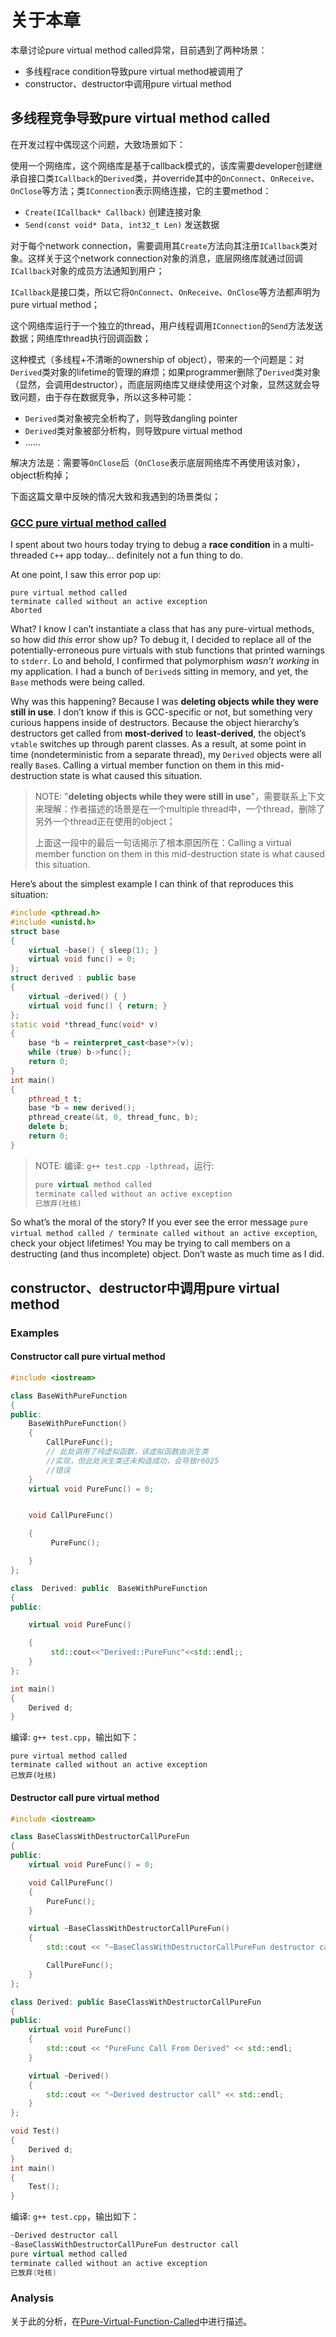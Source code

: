 # 关于本章

本章讨论pure virtual method called异常，目前遇到了两种场景：

- 多线程race condition导致pure virtual method被调用了
- constructor、destructor中调用pure virtual method

## 多线程竞争导致pure virtual method called

在开发过程中偶现这个问题，大致场景如下：

使用一个网络库，这个网络库是基于callback模式的，该库需要developer创建继承自接口类`ICallback`的`Derived`类，并override其中的`OnConnect`、`OnReceive`、`OnClose`等方法；类`IConnection`表示网络连接，它的主要method：

- `Create(ICallback* Callback)` 创建连接对象
- `Send(const void* Data, int32_t Len)` 发送数据

对于每个network connection，需要调用其`Create`方法向其注册`ICallback`类对象。这样关于这个network connection对象的消息，底层网络库就通过回调`ICallback`对象的成员方法通知到用户；

`ICallback`是接口类，所以它将`OnConnect`、`OnReceive`、`OnClose`等方法都声明为pure virtual method；

这个网络库运行于一个独立的thread，用户线程调用`IConnection`的`Send`方法发送数据；网络库thread执行回调函数；

这种模式（多线程+不清晰的ownership of object），带来的一个问题是：对`Derived`类对象的lifetime的管理的麻烦；如果programmer删除了`Derived`类对象（显然，会调用destructor），而底层网络库又继续使用这个对象，显然这就会导致问题，由于存在数据竞争，所以这多种可能：

- `Derived`类对象被完全析构了，则导致dangling pointer
- `Derived`类对象被部分析构，则导致pure virtual method
- ......



解决方法是：需要等`OnClose`后（`OnClose`表示底层网络库不再使用该对象），object析构掉；

下面这篇文章中反映的情况大致和我遇到的场景类似；

### [GCC pure virtual method called](https://tombarta.wordpress.com/2008/07/10/gcc-pure-virtual-method-called/)

I spent about two hours today trying to debug a **race condition** in a multi-threaded `C++` app today… definitely not a fun thing to do. 



At one point, I saw this error pop up:

```
pure virtual method called
terminate called without an active exception
Aborted
```

What? I know I can’t instantiate a class that has any pure-virtual methods, so how did *this* error show up? To debug it, I decided to replace all of the potentially-erroneous pure virtuals with stub functions that printed warnings to `stderr`. Lo and behold, I confirmed that polymorphism *wasn’t working* in my application. I had a bunch of `Derived`s sitting in memory, and yet, the `Base` methods were being called.

Why was this happening? Because I was **deleting objects while they were still in use**. I don’t know if this is GCC-specific or not, but something very curious happens inside of destructors. Because the object hierarchy’s destructors get called from **most-derived** to **least-derived**, the object’s `vtable` switches up through parent classes. As a result, at some point in time (nondeterministic from a separate thread), my `Derived` objects were all really `Base`s. Calling a virtual member function on them in this mid-destruction state is what caused this situation.

> NOTE:  "**deleting objects while they were still in use**"，需要联系上下文来理解：作者描述的场景是在一个multiple thread中，一个thread，删除了另外一个thread正在使用的object；
>
> 上面这一段中的最后一句话揭示了根本原因所在：Calling a virtual member function on them in this mid-destruction state is what caused this situation.

Here’s about the simplest example I can think of that reproduces this situation:

```c++
#include <pthread.h>
#include <unistd.h>
struct base
{
    virtual ~base() { sleep(1); }
    virtual void func() = 0;
};
struct derived : public base
{
    virtual ~derived() { }
    virtual void func() { return; }
};
static void *thread_func(void* v)
{
    base *b = reinterpret_cast<base*>(v);
    while (true) b->func();
    return 0;
}
int main()
{
    pthread_t t;
    base *b = new derived();
    pthread_create(&t, 0, thread_func, b);
    delete b;
    return 0;
}
```



> NOTE: 编译: `g++ test.cpp -lpthread`，运行:
>
> ```c++
> pure virtual method called
> terminate called without an active exception
> 已放弃(吐核)
> ```
>
> 



So what’s the moral of the story? If you ever see the error message `pure virtual method called / terminate called without an active exception`, check your object lifetimes! You may be trying to call members on a destructing (and thus incomplete) object. Don’t waste as much time as I did.



## constructor、destructor中调用pure virtual method

### Examples

#### Constructor call pure virtual method

```c++
#include <iostream>

class BaseWithPureFunction
{
public:
	BaseWithPureFunction()
	{
		CallPureFunc();
		// 此处调用了纯虚拟函数，该虚拟函数由派生类
		//实现，但此处派生类还未构造成功，会导致r6025
		//错误
	}
	virtual void PureFunc() = 0;


	void CallPureFunc()

	{
		 PureFunc();

	}
};

class  Derived: public  BaseWithPureFunction
{
public:

	virtual void PureFunc()

	{
		 std::cout<<"Derived::PureFunc"<<std::endl;;
	}
};

int main()
{
	Derived d;
}

```

编译: `g++ test.cpp`，输出如下：

```
pure virtual method called
terminate called without an active exception
已放弃(吐核)
```



#### Destructor call pure virtual method

```c++
#include <iostream>

class BaseClassWithDestructorCallPureFun
{
public:
	virtual void PureFunc() = 0;

	void CallPureFunc()
	{
		PureFunc();
	}

	virtual ~BaseClassWithDestructorCallPureFun()
	{
		std::cout << "~BaseClassWithDestructorCallPureFun destructor call" << std::endl;

		CallPureFunc();
	}
};

class Derived: public BaseClassWithDestructorCallPureFun
{
public:
	virtual void PureFunc()
	{
		std::cout << "PureFunc Call From Derived" << std::endl;
	}

	virtual ~Derived()
	{
		std::cout << "~Derived destructor call" << std::endl;
	}
};

void Test()
{
	Derived d;
}
int main()
{
	Test();
}

```

编译: `g++ test.cpp`，输出如下：

```c++
~Derived destructor call
~BaseClassWithDestructorCallPureFun destructor call
pure virtual method called
terminate called without an active exception
已放弃(吐核)
```



### Analysis

关于此的分析，在[Pure-Virtual-Function-Called](./Pure-Virtual-Function-Called.md)中进行描述。
